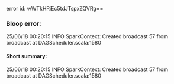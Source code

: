 error id: wWTkHRiEc5tdJTspxZQVRg==
### Bloop error:

25/06/18 00:20:15 INFO SparkContext: Created broadcast 57 from broadcast at DAGScheduler.scala:1580
#### Short summary: 

25/06/18 00:20:15 INFO SparkContext: Created broadcast 57 from broadcast at DAGScheduler.scala:1580